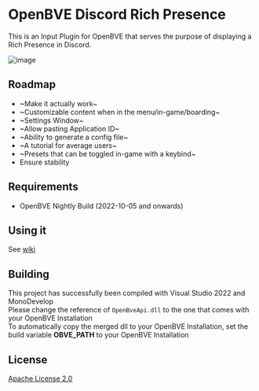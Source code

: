 # OpenBVE Discord Rich Presence
This is an Input Plugin for OpenBVE that serves the purpose of displaying a Rich Presence in Discord.  

![image](https://user-images.githubusercontent.com/28094366/193469301-118309fd-5bb7-47b8-9cb7-6250d8924fef.png)

## Roadmap
- ~Make it actually work~
- ~Customizable content when in the menu/in-game/boarding~
- ~Settings Window~
- ~Allow pasting Application ID~
- ~Ability to generate a config file~
- ~A tutorial for average users~
- ~Presets that can be toggled in-game with a keybind~
- Ensure stability

## Requirements
- OpenBVE Nightly Build (2022-10-05 and onwards)

## Using it
See [wiki](https://github.com/Kenny-Hui/obDRPC/wiki)

## Building
This project has successfully been compiled with Visual Studio 2022 and MonoDevelop  
Please change the reference of `OpenBveApi.dll` to the one that comes with your OpenBVE Installation  
To automatically copy the merged dll to your OpenBVE Installation, set the build variable **OBVE_PATH** to your OpenBVE Installation

## License
[Apache License 2.0](https://www.apache.org/licenses/LICENSE-2.0.txt)
